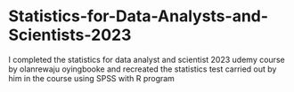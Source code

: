 # Statistics-for-Data-Analysts-and-Scientists-2023
I completed the statistics for data analyst and scientist 2023 udemy course by olanrewaju oyingbooke and recreated the statistics test carried out by him in the course using SPSS with R program
